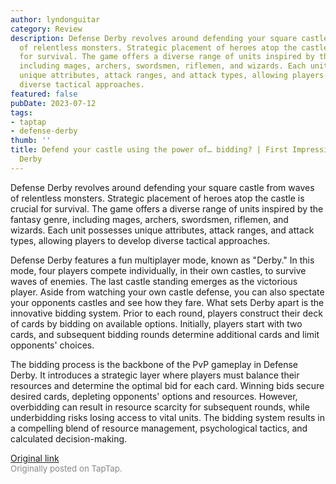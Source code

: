 ```yaml
---
author: lyndonguitar
category: Review
description: Defense Derby revolves around defending your square castle from waves
  of relentless monsters. Strategic placement of heroes atop the castle is crucial
  for survival. The game offers a diverse range of units inspired by the fantasy genre,
  including mages, archers, swordsmen, riflemen, and wizards. Each unit possesses
  unique attributes, attack ranges, and attack types, allowing players to develop
  diverse tactical approaches.
featured: false
pubDate: 2023-07-12
tags:
- taptap
- defense-derby
thumb: ''
title: Defend your castle using the power of… bidding? | First Impressions - Defense
  Derby
---
```


Defense Derby revolves around defending your square castle from waves of relentless monsters. Strategic placement of heroes atop the castle is crucial for survival. The game offers a diverse range of units inspired by the fantasy genre, including mages, archers, swordsmen, riflemen, and wizards. Each unit possesses unique attributes, attack ranges, and attack types, allowing players to develop diverse tactical approaches.

Defense Derby features a fun multiplayer mode, known as "Derby." In this mode, four players compete individually, in their own castles, to survive waves of enemies. The last castle standing emerges as the victorious player. Aside from watching your own castle defense, you can also spectate your opponents castles and see how they fare. What sets Derby apart is the innovative bidding system. Prior to each round, players construct their deck of cards by bidding on available options. Initially, players start with two cards, and subsequent bidding rounds determine additional cards and limit opponents' choices.

The bidding process is the backbone of the PvP gameplay in Defense Derby. It introduces a strategic layer where players must balance their resources and determine the optimal bid for each card. Winning bids secure desired cards, depleting opponents' options and resources. However, overbidding can result in resource scarcity for subsequent rounds, while underbidding risks losing access to vital units. The bidding system results in a compelling blend of resource management, psychological tactics, and calculated decision-making.

[Original link](https://m.taptap.io/post/5989546)<br><span style="font-size: 0.95em; color: #888;">Originally posted on TapTap.</span>